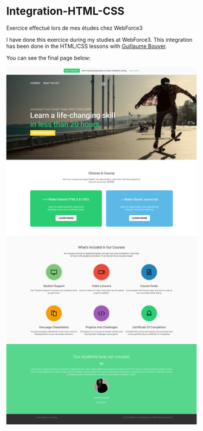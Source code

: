 # Integration-HTML-CSS
Exercice effectué lors de mes études chez WebForce3

I have done this exercice during my studies at WebForce3. This integration has been done in the HTML/CSS lessons with [Guillaume Bouyer](https://linkedin.com/in/guillaume-bouyer-872034175).

You can see the final page below:

![Result screenshot](images/Screenshot_integration_web.png)
